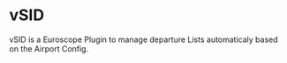 # vSID

vSID is a Euroscope Plugin to manage departure Lists automaticaly based on the Airport Config. 
